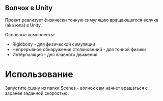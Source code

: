 ## Волчок в Unity  

Проект реализует физически точную симуляцию вращающегося волчка (aka юла) в Unity. 

Основные компоненты:
- Rigidbody - для физической симуляции 
- Непрерывное обнаружение столкновений - для точной физики
- Интерполяция - для плавного движения

# Использование
Запустите сцену из папки Scenes - волчок сам начнет вращаться с заранее заданной скоростью.